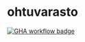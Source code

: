 # ohtuvarasto

[![GHA workflow badge](https://github.com/ChrisKK04/ohtuvarasto/actions/workflows/main.yml/badge.svg)](https://github.com/ChrisKK04/ohtuvarasto/actions/workflows/main.yml)
